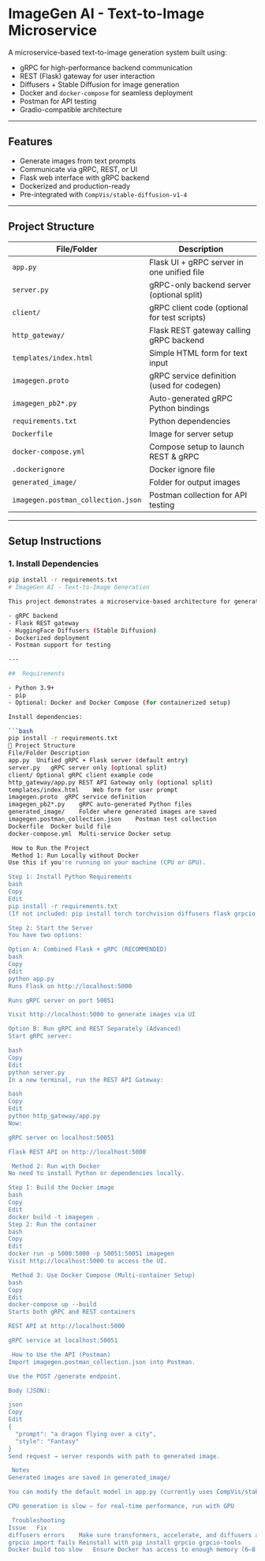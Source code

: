# ImageGen AI - Text-to-Image Microservice

A microservice-based text-to-image generation system built using:

- gRPC for high-performance backend communication  
- REST (Flask) gateway for user interaction  
- Diffusers + Stable Diffusion for image generation  
- Docker and `docker-compose` for seamless deployment  
- Postman for API testing  
- Gradio-compatible architecture  

---

## Features

- Generate images from text prompts  
- Communicate via gRPC, REST, or UI  
- Flask web interface with gRPC backend  
- Dockerized and production-ready  
- Pre-integrated with `CompVis/stable-diffusion-v1-4`  

---

## Project Structure

| File/Folder               | Description                                   |
|--------------------------|-----------------------------------------------|
| `app.py`                 | Flask UI + gRPC server in one unified file    |
| `server.py`              | gRPC-only backend server (optional split)     |
| `client/`                | gRPC client code (optional for test scripts)  |
| `http_gateway/`          | Flask REST gateway calling gRPC backend       |
| `templates/index.html`   | Simple HTML form for text input               |
| `imagegen.proto`         | gRPC service definition (used for codegen)    |
| `imagegen_pb2*.py`       | Auto-generated gRPC Python bindings           |
| `requirements.txt`       | Python dependencies                           |
| `Dockerfile`             | Image for server setup                        |
| `docker-compose.yml`     | Compose setup to launch REST & gRPC           |
| `.dockerignore`          | Docker ignore file                            |
| `generated_image/`       | Folder for output images                      |
| `imagegen.postman_collection.json` | Postman collection for API testing   |

---

## Setup Instructions

### 1. Install Dependencies

```bash
pip install -r requirements.txt
# ImageGen AI - Text-to-Image Generation

This project demonstrates a microservice-based architecture for generating images from text prompts using:

- gRPC backend
- Flask REST gateway
- HuggingFace Diffusers (Stable Diffusion)
- Dockerized deployment
- Postman support for testing

---

##  Requirements

- Python 3.9+
- pip
- Optional: Docker and Docker Compose (for containerized setup)

Install dependencies:

```bash
pip install -r requirements.txt
📁 Project Structure
File/Folder	Description
app.py	Unified gRPC + Flask server (default entry)
server.py	gRPC server only (optional split)
client/	Optional gRPC client example code
http_gateway/app.py	REST API Gateway only (optional split)
templates/index.html	Web form for user prompt
imagegen.proto	gRPC service definition
imagegen_pb2*.py	gRPC auto-generated Python files
generated_image/	Folder where generated images are saved
imagegen.postman_collection.json	Postman test collection
Dockerfile	Docker build file
docker-compose.yml	Multi-service Docker setup

 How to Run the Project
 Method 1: Run Locally without Docker
Use this if you're running on your machine (CPU or GPU).

Step 1: Install Python Requirements
bash
Copy
Edit
pip install -r requirements.txt
(If not included: pip install torch torchvision diffusers flask grpcio grpcio-tools)

Step 2: Start the Server
You have two options:

Option A: Combined Flask + gRPC (RECOMMENDED)
bash
Copy
Edit
python app.py
Runs Flask on http://localhost:5000

Runs gRPC server on port 50051

Visit http://localhost:5000 to generate images via UI

Option B: Run gRPC and REST Separately (Advanced)
Start gRPC server:

bash
Copy
Edit
python server.py
In a new terminal, run the REST API Gateway:

bash
Copy
Edit
python http_gateway/app.py
Now:

gRPC server on localhost:50051

Flask REST API on http://localhost:5000

 Method 2: Run with Docker
No need to install Python or dependencies locally.

Step 1: Build the Docker image
bash
Copy
Edit
docker build -t imagegen .
Step 2: Run the container
bash
Copy
Edit
docker run -p 5000:5000 -p 50051:50051 imagegen
Visit http://localhost:5000 to access the UI.

 Method 3: Use Docker Compose (Multi-container Setup)
bash
Copy
Edit
docker-compose up --build
Starts both gRPC and REST containers

REST API at http://localhost:5000

gRPC service at localhost:50051

 How to Use the API (Postman)
Import imagegen.postman_collection.json into Postman.

Use the POST /generate endpoint.

Body (JSON):

json
Copy
Edit
{
  "prompt": "a dragon flying over a city",
  "style": "Fantasy"
}
Send request → server responds with path to generated image.

 Notes
Generated images are saved in generated_image/

You can modify the default model in app.py (currently uses CompVis/stable-diffusion-v1-4)

CPU generation is slow – for real-time performance, run with GPU

 Troubleshooting
Issue	Fix
diffusers errors	Make sure transformers, accelerate, and diffusers are installed
grpcio import fails	Reinstall with pip install grpcio grpcio-tools
Docker build too slow	Ensure Docker has access to enough memory (6–8 GB)

